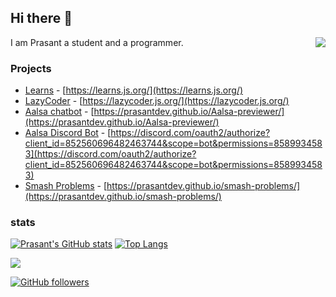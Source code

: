 ## Hi there 👋
<img src="https://cdn.discordapp.com/emojis/843572666015416340.gif?v=1" align="right">

I am Prasant a student and a programmer. 

### Projects

- [Learns](https://learns.js.org/) - [https://learns.js.org/](https://learns.js.org/)
- [LazyCoder](https://lazycoder.js.org/) - [https://lazycoder.js.org/](https://lazycoder.js.org/)
- [Aalsa chatbot](https://prasantdev.github.io/Aalsa-previewer/) - [https://prasantdev.github.io/Aalsa-previewer/](https://prasantdev.github.io/Aalsa-previewer/)
- [Aalsa Discord Bot](https://discord.com/oauth2/authorize?client_id=852560696482463744&scope=bot&permissions=8589934583) - [https://discord.com/oauth2/authorize?client_id=852560696482463744&scope=bot&permissions=8589934583](https://discord.com/oauth2/authorize?client_id=852560696482463744&scope=bot&permissions=8589934583)
- [Smash Problems](https://prasantdev.github.io/smash-problems/) - [https://prasantdev.github.io/smash-problems/](https://prasantdev.github.io/smash-problems/)

### stats
[![Prasant's GitHub stats](https://github-readme-stats.vercel.app/api?username=prasantdev&show_icons=true)](https://github.com/anuraghazra/github-readme-stats)
[![Top Langs](https://github-readme-stats.vercel.app/api/top-langs/?username=prasantdev&layout=compact)](https://github.com/anuraghazra/github-readme-stats)

![](https://activity-graph.herokuapp.com/graph?username=prasantdev&theme=react-dark)

[![GitHub followers](https://img.shields.io/github/followers/prasantdev?label=Prasant&style=social)](https://github.com/prasantdev) 
<!--
**prasantdev/prasantdev** is a ✨ _special_ ✨ repository because its `README.md` (this file) appears on your GitHub profile.

Here are some ideas to get you started:

- 🔭 I’m currently working on ...
- 🌱 I’m currently learning ...
- 👯 I’m looking to collaborate on ...
- 🤔 I’m looking for help with ...
- 💬 Ask me about ...
- 📫 How to reach me: ...
- 😄 Pronouns: ...
- ⚡ Fun fact: ...
-->

